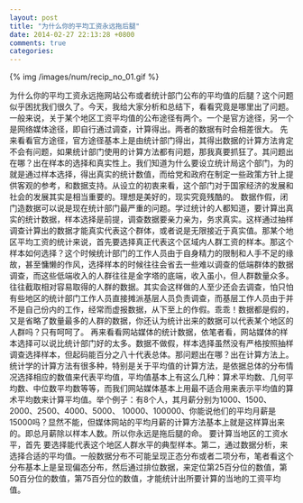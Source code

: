 ```yaml
---
layout: post
title: "为什么你的平均工资永远拖后腿"
date: 2014-02-27 22:13:28 +0800
comments: true
categories: 
---
```

{% img /images/num/recip_no_01.gif %}

为什么你的平均工资永远拖网站公布或者统计部门公布的平均值的后腿？这个问题似乎困扰我们很久了。今天，我给大家分析和总结下，看看究竟是哪里出了问题。
一般来说，关于某个地区工资平均值的公布途径有两个。一个是官方途径，另一个是网络媒体途径，即自行通过调查，计算得出。两者的数据有时会相差很大。
先来看看官方途径，官方途径基本上是由统计部门得出，其得出数据的计算方法肯定不会有问题，如果统计部门使用的计算方法都有问题，那我真要抓狂了。其问题出在哪？出在样本的选择和真实性上。我们知道为什么要设立统计局这个部门，为的就是通过样本选择，得出真实的统计数值，而给党和政府在制定一些政策方针上提供客观的参考，和数据支持。从设立的初衷来看，这个部门对于国家经济的发展和社会的发展其实是相当重要的。理想是美好的，现实究竟残酷的。 数据作假，闭门造数据可以说是现在统计部门最严重的问题。学过统计的人都知道，要计算出真实的统计数据，样本选择是前提，调查数据要亲力亲为，务求真实。这样通过抽样调查计算出的数据才能真实代表这个群体，或者说是无限接近于真实值。那某个地区平均工资的统计来说，首先要选择真正代表这个区域内人群工资的样本。那这个样本如何选择？这个时候统计部门的工作人员由于自身精力的限制和人手不足的缘故，甚至慵懒的作风，选择样本的时候往往会省去一些难以调查的低端群体的数据调查，而这些低端收入的人群往往是金字塔的底端，收入虽小，但人群数量众多。往往截取相对容易取得的人群的数据。其实会这样做的人至少还会去调查，怕只怕有些地区的统计部门工作人员直接摊派基层人员负责调查，而基层工作人员由于并不是自己份内的工作，经常而虚报数据，从下至上的作假。乖乖！数据都是假的，又是省略了数量最多的人群的数据，你还认为统计出来的数据可以代表某个地区的人群吗？只有呵呵了。
再来看看网站媒体的统计数据，依笔者看，网站媒体的样本选择可以说比统计部门好的太多。数据不做假，样本选择虽然没有严格按照抽样调查选择样本，但起码能百分之八十代表总体。那问题出在哪？出在计算方法上。统计学的计算方法有很多种，特别是关于平均值的计算方法，是依据总体的分布情况选择相应的数值来代表平均值，平均值基本上有这么几种：算术平均数、几何平均数、中位数平均数等等，而我们网站媒体基本上用最不适合用来表示平均值的算术平均数来计算平均值。举个例子：有8个人，其月薪分别为1000、1500、2000、2500、4000、5000、 10000、100000、你能说他们的平均月薪是15000吗？显然不能，但媒体网站的平均月薪的计算方法基本上就是这样算出来的。即总月薪除以样本人数。所以你永远是拖后腿的命。
要计算当地区的工资水平，首先 要选择能代表这个地区人群水平的典型样本。第二，通过数据分析，来选择合适的平均值。一般数据分布不可能呈现正态分布或者二项分布，笔者看这个分布基本上是呈现偏态分布，然后通过排位数据，来定位第25百分位的数值，第50百分位的数值，第75百分位的数值，才能统计出所要计算的当地的工资平均值。